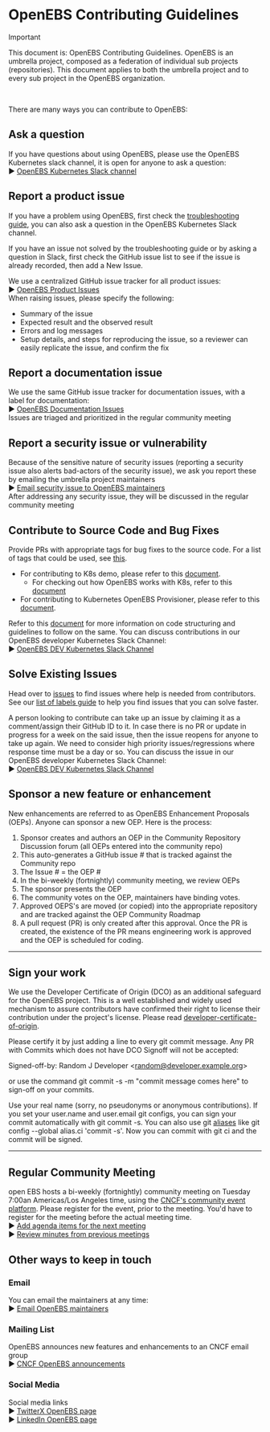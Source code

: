 # OpenEBS Contributing Guidelines 
> [!Important]
>This document is: OpenEBS Contributing Guidelines. OpenEBS is an umbrella project,  composed as a federation of individual sub projects (repositories). This document applies to both the umbrella project and to every sub project in the OpenEBS organization.
<BR>

There are many ways you can contribute to OpenEBS:
<BR>

## Ask a question
If you have questions about using OpenEBS, please use the OpenEBS Kubernetes slack channel, it is open for anyone to ask a question:
<BR>
:arrow_forward: [OpenEBS Kubernetes Slack channel](https://kubernetes.slack.com/messages/openebs/)
<BR>
## Report a product issue

If you have a problem using OpenEBS, first check the [troubleshooting guide](https://openebs.io/docs/troubleshooting), you can also ask a question in the OpenEBS Kubernetes Slack channel.

If you have an issue not solved by the troubleshooting guide or by asking a question in Slack, first check the GitHub issue list to see if the issue is already recorded, then add a New Issue. 

We use a centralized GitHub issue tracker for all product issues:
<BR>
:arrow_forward: [OpenEBS Product Issues](https://github.com/openebs/openebs/issues)
<BR>
When raising issues, please specify the following:
* Summary of the issue
* Expected result and the observed result
* Errors and log messages
* Setup details, and steps for reproducing the issue, so a reviewer can easily replicate the issue, and confirm the fix

## Report a documentation issue
We use the same GitHub issue tracker for documentation issues, with a label for documentation:
<BR>
:arrow_forward: [OpenEBS Documentation Issues](https://github.com/openebs/openebs/labels/documentation%2Fdevel)
<BR>
Issues are triaged and prioritized in the regular community meeting


## Report a security issue or vulnerability
Because of the sensitive nature of security issues (reporting a security issue also alerts bad-actors of the security issue), we ask you report these by emailing the umbrella project maintainers
<BR>
:arrow_forward: [Email security issue to OpenEBS maintainers](mailto:cncf-openebs-maintainers@lists.cncf.io)
<BR>
After addressing any security issue, they will be discussed in the regular community meeting


## Contribute to Source Code and Bug Fixes
Provide PRs with appropriate tags for bug fixes to the source code. For a list of tags that could be used, see [this](https://github.com/openebs/openebs/blob/main/contribute/labels-of-issues.md).


* For contributing to K8s demo, please refer to this [document](https://github.com/openebs/openebs/blob/main/contribute/CONTRIBUTING-TO-K8S-DEMO.md).
    * For checking out how OpenEBS works with K8s, refer to this [document](https://github.com/openebs/openebs/blob/main/k8s/README.md)
* For contributing to Kubernetes OpenEBS Provisioner, please refer to this [document](https://github.com/openebs/openebs/blob/main/contribute/CONTRIBUTING-TO-KUBERNETES-OPENEBS-PROVISIONER.md).

Refer to this [document](https://github.com/openebs/openebs/blob/main/contribute/design/code-structuring.md) for more information on code structuring and guidelines to follow on the same. You can discuss contributions in our OpenEBS developer Kubernetes Slack Channel:
<BR>
:arrow_forward: [OpenEBS DEV Kubernetes Slack Channel](https://kubernetes.slack.com/messages/openebs-dev/)
<BR>

## Solve Existing Issues
Head over to [issues](https://github.com/openebs/openebs/issues) to find issues where help is needed from contributors. See our [list of labels guide](https://github.com/openebs/openebs/blob/main/contribute/labels-of-issues.md) to help you find issues that you can solve faster.

A person looking to contribute can take up an issue by claiming it as a comment/assign their GitHub ID to it. In case there is no PR or update in progress for a week on the said issue, then the issue reopens for anyone to take up again. We need to consider high priority issues/regressions where response time must be a day or so. You can discuss the issue in our OpenEBS developer Kubernetes Slack Channel:
<BR>
:arrow_forward: [OpenEBS DEV Kubernetes Slack Channel](https://kubernetes.slack.com/messages/openebs-dev/)
<BR>

## Sponsor a new feature or enhancement
New enhancements are referred to as OpenEBS Enhancement Proposals (OEPs). Anyone can sponsor a new OEP. Here is the process:

1. Sponsor creates and authors an OEP in the Community Repository Discussion forum (all OEPs entered into the community repo)
2. This auto-generates a GitHub issue # that is tracked against the Community repo
3. The Issue # = the OEP #
4. In the bi-weekly (fortnightly) community meeting, we review OEPs
5. The sponsor presents the OEP
6. The community votes on the OEP, maintainers have binding votes.
7. Approved OEPS's are moved (or copied) into the appropriate repository and are tracked against the OEP Community Roadmap
8. A pull request (PR) is only created after this approval. Once the PR is created, the existence of the PR means engineering work is approved and the OEP is scheduled for coding. 


---


## Sign your work

We use the Developer Certificate of Origin (DCO) as an additional safeguard for the OpenEBS project. This is a well established and widely used mechanism to assure contributors have confirmed their right to license their contribution under the project's license. Please read [developer-certificate-of-origin](https://github.com/openebs/openebs/blob/main/contribute/developer-certificate-of-origin).

Please certify it by just adding a line to every git commit message. Any PR with Commits which does not have DCO Signoff will not be accepted:

 Signed-off-by: Random J Developer &lt;random@developer.example.org>

or use the command git commit -s -m "commit message comes here" to sign-off on your commits.

Use your real name (sorry, no pseudonyms or anonymous contributions). If you set your user.name and user.email git configs, you can sign your commit automatically with git commit -s. You can also use git [aliases](https://git-scm.com/book/en/v2/Git-Basics-Git-Aliases) like git config --global alias.ci 'commit -s'. Now you can commit with git ci and the commit will be signed.


---


## Regular Community Meeting

open EBS hosts a bi-weekly (fortnightly) community meeting on Tuesday 7:00an Americas/Los Angeles time, using the [CNCF's community event platform](https://community.cncf.io/openebs-community/). Please register for the event, prior to the meeting. You'd have to register for the meeting before the actual meeting time.
<BR>
:arrow_forward: [Add agenda items for the next meeting](https://hackmd.io/tRmnyg9AQPShxFAXOyFpSA?edit)
<BR>
:arrow_forward: [Review minutes from previous meetings](https://hackmd.io/tRmnyg9AQPShxFAXOyFpSA?edit)
<BR>

## Other ways to keep in touch

### Email

You can email the maintainers at any time:
<BR>
:arrow_forward: [Email OpenEBS maintainers](mailto:cncf-openebs-maintainers@lists.cncf.io)

### Mailing List

OpenEBS announces new features and enhancements to an CNCF email group
<BR>
:arrow_forward: [CNCF OpenEBS announcements](https://lists.cncf.io/g/cncf-openebs-announcements)

### Social Media
Social media links
<BR>
:arrow_forward: [TwitterX OpenEBS page](https://twitter.com/openebs/)
<BR>
:arrow_forward: [LinkedIn OpenEBS page](https://www.linkedin.com/company/openebs/)
